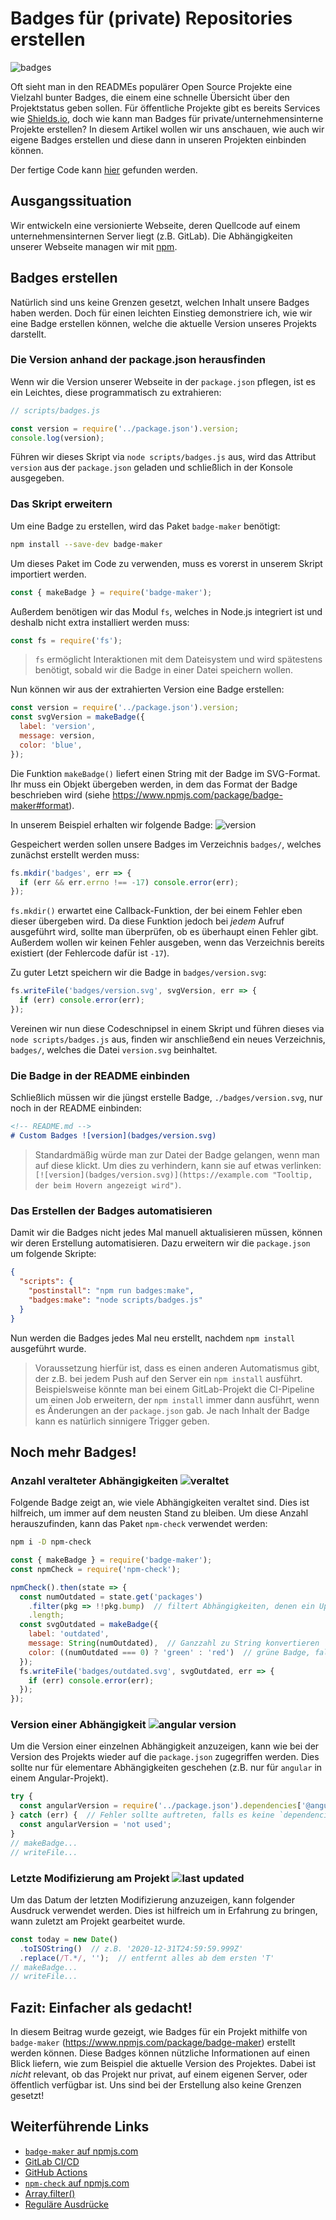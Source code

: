 # Badges für (private) Repositories erstellen
![badges](assets/badges_1.png)

Oft sieht man in den READMEs populärer Open Source Projekte eine Vielzahl bunter Badges, die einem eine schnelle Übersicht über den Projektstatus geben sollen. Für öffentliche Projekte gibt es bereits Services wie [Shields.io](https://shields.io/), doch wie kann man Badges für private/unternehmensinterne Projekte erstellen?
In diesem Artikel wollen wir uns anschauen, wie auch wir eigene Badges erstellen und diese dann in unseren Projekten einbinden können.

Der fertige Code kann [hier](https://github.com/MalteHei/custom-badges) gefunden werden.


## Ausgangssituation
Wir entwickeln eine versionierte Webseite, deren Quellcode auf einem unternehmensinternen Server liegt (z.B. GitLab). Die Abhängigkeiten unserer Webseite managen wir mit [npm](https://www.npmjs.com/).

## Badges erstellen
Natürlich sind uns keine Grenzen gesetzt, welchen Inhalt unsere Badges haben werden. Doch für einen leichten Einstieg demonstriere ich, wie wir eine Badge erstellen können, welche die aktuelle Version unseres Projekts darstellt.

### Die Version anhand der package.json herausfinden
Wenn wir die Version unserer Webseite in der `package.json` pflegen, ist es ein Leichtes, diese programmatisch zu extrahieren:
```js
// scripts/badges.js

const version = require('../package.json').version;
console.log(version);
```
Führen wir dieses Skript via `node scripts/badges.js` aus, wird das Attribut `version` aus der `package.json` geladen und schließlich in der Konsole ausgegeben.

### Das Skript erweitern
Um eine Badge zu erstellen, wird das Paket `badge-maker` benötigt:
```bash
npm install --save-dev badge-maker
```

Um dieses Paket im Code zu verwenden, muss es vorerst in unserem Skript importiert werden.
```js
const { makeBadge } = require('badge-maker');
```

Außerdem benötigen wir das Modul `fs`, welches in Node.js integriert ist und deshalb nicht extra installiert werden muss:
```js
const fs = require('fs');
```
>`fs` ermöglicht Interaktionen mit dem Dateisystem und wird spätestens benötigt, sobald wir die Badge in einer Datei speichern wollen.

Nun können wir aus der extrahierten Version eine Badge erstellen:
```js
const version = require('../package.json').version;
const svgVersion = makeBadge({
  label: 'version',
  message: version,
  color: 'blue',
});
```
Die Funktion `makeBadge()` liefert einen String mit der Badge im SVG-Format.
Ihr muss ein Objekt übergeben werden, in dem das Format der Badge beschrieben wird (siehe https://www.npmjs.com/package/badge-maker#format).

In unserem Beispiel erhalten wir folgende Badge: ![version](assets/badges/version.svg)

Gespeichert werden sollen unsere Badges im Verzeichnis `badges/`, welches zunächst erstellt werden muss:
```js
fs.mkdir('badges', err => {
  if (err && err.errno !== -17) console.error(err);
});
```
`fs.mkdir()` erwartet eine Callback-Funktion, der bei einem Fehler eben dieser übergeben wird.
Da diese Funktion jedoch bei _jedem_ Aufruf ausgeführt wird, sollte man überprüfen, ob es überhaupt einen Fehler gibt.
Außerdem wollen wir keinen Fehler ausgeben, wenn das Verzeichnis bereits existiert (der Fehlercode dafür ist `-17`).

Zu guter Letzt speichern wir die Badge in `badges/version.svg`:
```js
fs.writeFile('badges/version.svg', svgVersion, err => {
  if (err) console.error(err);
});
```
Vereinen wir nun diese Codeschnipsel in einem Skript und führen dieses via `node scripts/badges.js` aus, finden wir anschließend ein neues Verzeichnis, `badges/`, welches die Datei `version.svg` beinhaltet.

### Die Badge in der README einbinden
Schließlich müssen wir die jüngst erstelle Badge, `./badges/version.svg`, nur noch in der README einbinden:
```md
<!-- README.md -->
# Custom Badges ![version](badges/version.svg)
```
>Standardmäßig würde man zur Datei der Badge gelangen, wenn man auf diese klickt. Um dies zu verhindern, kann sie auf etwas verlinken: `[![version](badges/version.svg)](https://example.com "Tooltip, der beim Hovern angezeigt wird")`.

### Das Erstellen der Badges automatisieren
Damit wir die Badges nicht jedes Mal manuell aktualisieren müssen, können wir deren Erstellung automatisieren. Dazu erweitern wir die `package.json` um folgende Skripte:
```json
{
  "scripts": {
    "postinstall": "npm run badges:make",
    "badges:make": "node scripts/badges.js"
  }
}
```
Nun werden die Badges jedes Mal neu erstellt, nachdem `npm install` ausgeführt wurde.
>Voraussetzung hierfür ist, dass es einen anderen Automatismus gibt, der z.B. bei jedem Push auf den Server ein `npm install` ausführt.
>Beispielsweise könnte man bei einem GitLab-Projekt die CI-Pipeline um einen Job erweitern, der `npm install` immer dann ausführt, wenn es Änderungen an der `package.json` gab.
>Je nach Inhalt der Badge kann es natürlich sinnigere Trigger geben.

## Noch mehr Badges!
### Anzahl veralteter Abhängigkeiten ![veraltet](assets/badges/outdated.svg)
Folgende Badge zeigt an, wie viele Abhängigkeiten veraltet sind. Dies ist hilfreich, um immer auf dem neusten Stand zu bleiben. Um diese Anzahl herauszufinden, kann das Paket `npm-check` verwendet werden:
```bash
npm i -D npm-check
```
```js
const { makeBadge } = require('badge-maker');
const npmCheck = require('npm-check');

npmCheck().then(state => {
  const numOutdated = state.get('packages')
    .filter(pkg => !!pkg.bump)  // filtert Abhängigkeiten, denen ein Update (`bump`) zur Verfügung steht
    .length;
  const svgOutdated = makeBadge({
    label: 'outdated',
    message: String(numOutdated),  // Ganzzahl zu String konvertieren
    color: ((numOutdated === 0) ? 'green' : 'red')  // grüne Badge, falls 0 veraltet sind, andernfalls rot
  });
  fs.writeFile('badges/outdated.svg', svgOutdated, err => {
    if (err) console.error(err);
  });
});
```

### Version einer Abhängigkeit ![angular version](assets/badges/version_angular.svg)
Um die Version einer einzelnen Abhängigkeit anzuzeigen, kann wie bei der Version des Projekts wieder auf die `package.json` zugegriffen werden. Dies sollte nur für elementare Abhängigkeiten geschehen (z.B. nur für `angular` in einem Angular-Projekt).
```js
try {
  const angularVersion = require('../package.json').dependencies['@angular/core'];
} catch (err) {  // Fehler sollte auftreten, falls es keine `dependencies` gibt oder '@angular/core' keine Abhängigkeit ist
  const angularVersion = 'not used';
}
// makeBadge...
// writeFile...
```

### Letzte Modifizierung am Projekt ![last updated](assets/badges/last_updated.svg)
Um das Datum der letzten Modifizierung anzuzeigen, kann folgender Ausdruck verwendet werden. Dies ist hilfreich um in Erfahrung zu bringen, wann zuletzt am Projekt gearbeitet wurde.
```js
const today = new Date()
  .toISOString()  // z.B. '2020-12-31T24:59:59.999Z'
  .replace(/T.*/, '');  // entfernt alles ab dem ersten 'T'
// makeBadge...
// writeFile...
```


## Fazit: Einfacher als gedacht!
In diesem Beitrag wurde gezeigt, wie Badges für ein Projekt mithilfe von `badge-maker` (https://www.npmjs.com/package/badge-maker) erstellt werden können. Diese Badges können nützliche Informationen auf einen Blick liefern, wie zum Beispiel die aktuelle Version des Projektes. Dabei ist _nicht_ relevant, ob das Projekt nur privat, auf einem eigenen Server, oder öffentlich verfügbar ist. Uns sind bei der Erstellung also keine Grenzen gesetzt!


## Weiterführende Links
- [`badge-maker` auf npmjs.com](https://www.npmjs.com/package/badge-maker)
- [GitLab CI/CD](https://docs.gitlab.com/ee/ci/yaml/)
- [GitHub Actions](https://docs.github.com/en/free-pro-team@latest/actions)
- [`npm-check` auf npmjs.com](https://www.npmjs.com/package/npm-check)
- [Array.filter()](https://www.youtube.com/watch?v=qmnH5MT_luk)
- [Reguläre Ausdrücke](https://www.youtube.com/watch?v=7DG3kCDx53c&list=PLRqwX-V7Uu6YEypLuls7iidwHMdCM6o2w)
